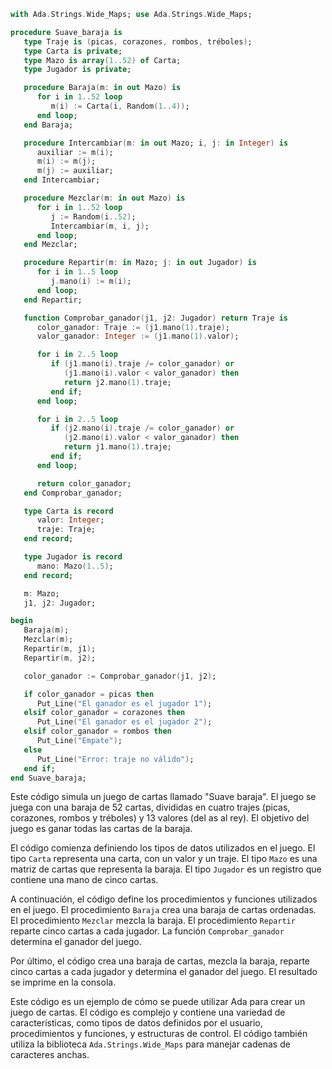 ```ada
with Ada.Strings.Wide_Maps; use Ada.Strings.Wide_Maps;

procedure Suave_baraja is
   type Traje is (picas, corazones, rombos, tréboles);
   type Carta is private;
   type Mazo is array(1..52) of Carta;
   type Jugador is private;

   procedure Baraja(m: in out Mazo) is
      for i in 1..52 loop
         m(i) := Carta(i, Random(1..4));
      end loop;
   end Baraja;

   procedure Intercambiar(m: in out Mazo; i, j: in Integer) is
      auxiliar := m(i);
      m(i) := m(j);
      m(j) := auxiliar;
   end Intercambiar;

   procedure Mezclar(m: in out Mazo) is
      for i in 1..52 loop
         j := Random(i..52);
         Intercambiar(m, i, j);
      end loop;
   end Mezclar;

   procedure Repartir(m: in Mazo; j: in out Jugador) is
      for i in 1..5 loop
         j.mano(i) := m(i);
      end loop;
   end Repartir;

   function Comprobar_ganador(j1, j2: Jugador) return Traje is
      color_ganador: Traje := (j1.mano(1).traje);
      valor_ganador: Integer := (j1.mano(1).valor);

      for i in 2..5 loop
         if (j1.mano(i).traje /= color_ganador) or
            (j1.mano(i).valor < valor_ganador) then
            return j2.mano(1).traje;
         end if;
      end loop;

      for i in 2..5 loop
         if (j2.mano(i).traje /= color_ganador) or
            (j2.mano(i).valor < valor_ganador) then
            return j1.mano(1).traje;
         end if;
      end loop;

      return color_ganador;
   end Comprobar_ganador;

   type Carta is record
      valor: Integer;
      traje: Traje;
   end record;

   type Jugador is record
      mano: Mazo(1..5);
   end record;

   m: Mazo;
   j1, j2: Jugador;

begin
   Baraja(m);
   Mezclar(m);
   Repartir(m, j1);
   Repartir(m, j2);

   color_ganador := Comprobar_ganador(j1, j2);

   if color_ganador = picas then
      Put_Line("El ganador es el jugador 1");
   elsif color_ganador = corazones then
      Put_Line("El ganador es el jugador 2");
   elsif color_ganador = rombos then
      Put_Line("Empate");
   else
      Put_Line("Error: traje no válido");
   end if;
end Suave_baraja;
```

Este código simula un juego de cartas llamado "Suave baraja". El juego se juega con una baraja de 52 cartas, divididas en cuatro trajes (picas, corazones, rombos y tréboles) y 13 valores (del as al rey). El objetivo del juego es ganar todas las cartas de la baraja.

El código comienza definiendo los tipos de datos utilizados en el juego. El tipo `Carta` representa una carta, con un valor y un traje. El tipo `Mazo` es una matriz de cartas que representa la baraja. El tipo `Jugador` es un registro que contiene una mano de cinco cartas.

A continuación, el código define los procedimientos y funciones utilizados en el juego. El procedimiento `Baraja` crea una baraja de cartas ordenadas. El procedimiento `Mezclar` mezcla la baraja. El procedimiento `Repartir` reparte cinco cartas a cada jugador. La función `Comprobar_ganador` determina el ganador del juego.

Por último, el código crea una baraja de cartas, mezcla la baraja, reparte cinco cartas a cada jugador y determina el ganador del juego. El resultado se imprime en la consola.

Este código es un ejemplo de cómo se puede utilizar Ada para crear un juego de cartas. El código es complejo y contiene una variedad de características, como tipos de datos definidos por el usuario, procedimientos y funciones, y estructuras de control. El código también utiliza la biblioteca `Ada.Strings.Wide_Maps` para manejar cadenas de caracteres anchas.